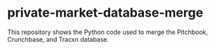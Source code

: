 # private-market-database-merge
This repository shows the Python code used to merge the Pitchbook, Crunchbase, and Tracxn database.
